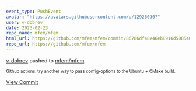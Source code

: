 ```yaml
---
event_type: PushEvent
avatar: "https://avatars.githubusercontent.com/u/12926030?"
user: v-dobrev
date: 2023-02-23
repo_name: mfem/mfem
html_url: https://github.com/mfem/mfem/commit/86786df48e46eb8916d50854635ee1b21756916d
repo_url: https://github.com/mfem/mfem
---
```


<a href='https://github.com/v-dobrev' target='_blank'>v-dobrev</a> pushed to <a href='https://github.com/mfem/mfem' target='_blank'>mfem/mfem</a>

<small>Github actions: try another way to pass config-options to the
Ubuntu + CMake build.</small>

<a href='https://github.com/mfem/mfem/commit/86786df48e46eb8916d50854635ee1b21756916d' target='_blank'>View Commit</a>